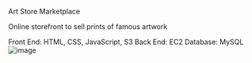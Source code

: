 Art Store Marketplace

Online storefront to sell prints of famous artwork

Front End: HTML, CSS, JavaScript, S3
Back End: EC2
Database: MySQL
![image](https://github.com/shobharanip/Secure-Web-Service-Design/assets/40714286/fa50097d-7edb-4801-b0ef-98de9a5e277b)
